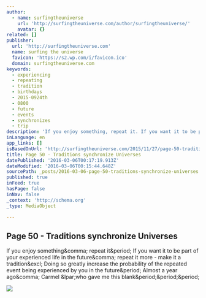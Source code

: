 ```yaml
---
author:
  - name: surfingtheuniverse
    url: 'http://surfingtheuniverse.com/author/surfingtheuniverse/'
    avatar: {}
related: []
publisher:
  url: 'http://surfingtheuniverse.com'
  name: surfing the universe
  favicon: 'https://s2.wp.com/i/favicon.ico'
  domain: surfingtheuniverse.com
keywords:
  - experiencing
  - repeating
  - tradition
  - birthdays
  - 2015-0924th
  - 0800
  - future
  - events
  - synchronizes
  - trip
description: 'If you enjoy something, repeat it. If you want it to be part of your experienced life in the future, repeat it more - make it a tradition! Doing so greatly increase the probability of the repeated event being experienced by you in the future. Almost a year ago, Carmel (who gave me this blank...'
inLanguage: en
app_links: []
isBasedOnUrl: 'http://surfingtheuniverse.com/2015/11/27/page-50-traditions-synchronize-universes/'
title: Page 50 - Traditions synchronize Universes
datePublished: '2016-03-06T00:17:19.913Z'
dateModified: '2016-03-06T00:15:44.648Z'
sourcePath: _posts/2016-03-06-page-50-traditions-synchronize-universes.md
published: true
inFeed: true
hasPage: false
inNav: false
_context: 'http://schema.org'
_type: MediaObject

---
```

<article style=""><h1>Page 50 - Traditions synchronize Universes</h1><p>If you enjoy something&amp;comma; repeat it&amp;period; If you want it to be part of your experienced life in the future&amp;comma; repeat it more - make it a tradition&amp;excl; Doing so greatly increase the probability of the repeated event being experienced by you in the future&amp;period; Almost a year ago&amp;comma; Carmel &amp;lpar;who gave me this blank&amp;period;&amp;period;&amp;period;</p><img src="https://s0.wp.com/i/blank.jpg" /></article>